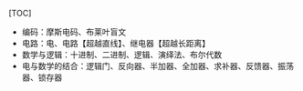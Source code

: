 [TOC]

- 编码：摩斯电码、布莱叶盲文
- 电路：电、电路【超越直线】、继电器【超越长距离】
- 数学与逻辑：十进制、二进制、逻辑、演绎法、布尔代数
- 电与数学的结合：逻辑门、反向器、半加器、全加器、求补器、反馈器、振荡器、锁存器